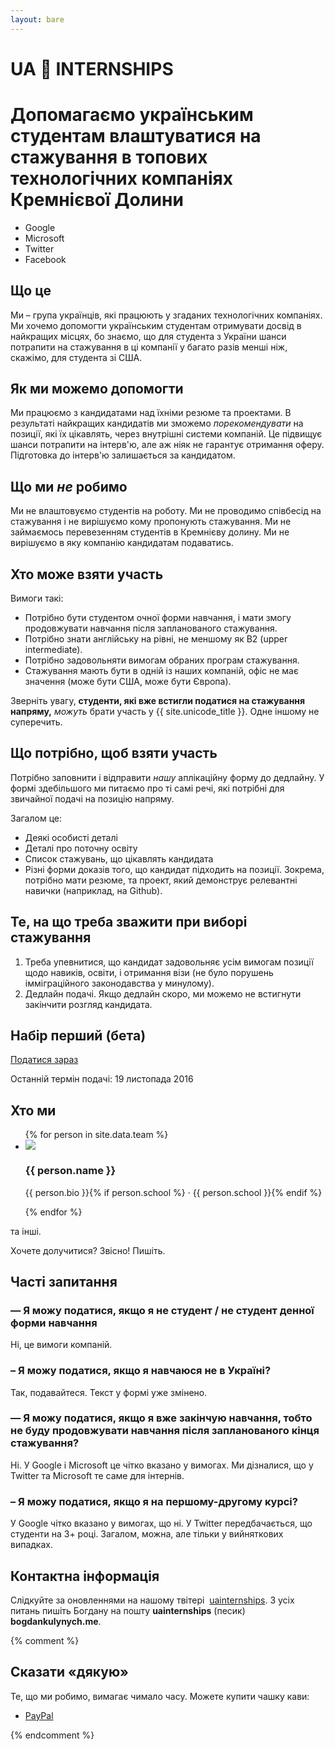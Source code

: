 ```yaml
---
layout: bare
---
```



<div class="page-title">
  <h1 class="page-title__text">UA 🚀 INTERNSHIPS</h1>
  <h1 class="page-title__subtitle">Допомагаємо українським студентам влаштуватися на стажування в топових технологічних компаніях Кремнієвої Долини</h1>

  <ul class="logos">
    <li>
      <i class="logo fa fa-google"></i> Google
    </li>
    <li>
      <i class="logo fa fa-windows"></i> Microsoft
    </li>
    <li>
      <i class="logo fa fa-twitter"></i> Twitter
    </li>
    <li>
      <i class="logo fa fa-facebook"></i> Facebook
    </li>
  </ul>

</div>


## Що це
Ми – група українців, які працюють у згаданих технологічних компаніях. Ми хочемо допомогти українським студентам отримувати досвід в найкращих місцях, бо знаємо, що для студента з України шанси потрапити на стажування в ці компанії у багато разів менші ніж, скажімо, для студента зі США.

## Як ми можемо допомогти
Ми працюємо з кандидатами над їхніми резюме та проектами. В результаті найкращих кандидатів ми зможемо *порекомендувати* на позиції, які їх цікавлять, через внутрішні системи компаній. Це підвищує шанси потрапити на інтерв'ю, але аж ніяк не гарантує отримання оферу. Підготовка до інтерв'ю залишається за кандидатом.

## Що ми *не* робимо
Ми не влаштовуємо студентів на роботу. Ми не проводимо співбесід на стажування і не вирішуємо кому пропонують стажування. Ми не займаємось перевезенням студентів в Кремнієву долину. Ми не вирішуємо в яку компанію кандидатам подаватись.

## Хто може взяти участь
Вимоги такі:

* Потрібно бути студентом очної форми навчання, і мати змогу продовжувати навчання після запланованого стажування.
* Потрібно знати англійську на рівні, не меншому як B2 (upper intermediate).
* Потрібно задовольняти вимогам обраних програм стажування.
* Стажування мають бути в одній із наших компаній, офіс не має значення (може бути США, може бути Європа).

Зверніть увагу, **студенти, які вже встигли податися на стажування напряму,** *можуть* брати участь у {{ site.unicode_title }}. Одне іншому не суперечить.

## Що потрібно, щоб взяти участь
Потрібно заповнити і відправити *нашу* аплікаційну форму до дедлайну. У формі здебільшого ми питаємо про ті самі речі, які потрібні для звичайної подачі на позицію напряму.

Загалом це:

* Деякі особисті деталі
* Деталі про поточну освіту
* Список стажувань, що цікавлять кандидата
* Різні форми доказів того, що кандидат підходить на позиції. Зокрема, потрібно мати резюме, та проект, який демонструє релевантні навички (наприклад, на Github).

## Те, на що треба зважити при виборі стажування
1. Треба упевнитися, що кандидат задовольняє усім вимогам позиції щодо навиків, освіти, і отримання візи (не було порушень імміграційного законодавства у минулому).
2. Дедлайн подачі. Якщо дедлайн скоро, ми можемо не встигнути закінчити розгляд кандидата.

<div class="banner">
  <h2>Набір перший (бета)</h2>
  <a href="https://docs.google.com/forms/d/e/1FAIpQLSdxFzc6pZd1y_KanYK17gDyOFdygqjesKr0Gh2GG_4zt96kZQ/viewform"><span class="btn">Податися зараз</span></a>
  <p>
  Останній термін подачі: 19 листопада 2016
  </p>
</div>

## Хто ми

<ul class="faces">
  {% for person in site.data.team %}
  <li>
    <img src="{{ person.image }}">
    <div class="description">
      <h3 class="name">{{ person.name }}</h3>
      <p class="bio">{{ person.bio }}{% if person.school %} &middot; {{ person.school }}{% endif %}</p>
    </div>
  </li>
  {% endfor %}
</ul>

та інші.

Хочете долучитися? Звісно! Пишіть.

## Часті запитання

### — Я можу податися, якщо я не студент / не студент денної форми навчання
Ні, це вимоги компаній.

### – Я можу податися, якщо я навчаюся не в Україні?
Так, подавайтеся. Текст у формі уже змінено.

### — Я можу податися, якщо я вже закінчую навчання, тобто не буду продовжувати навчання після запланованого кінця стажування?
Ні. У Google і Microsoft це чітко вказано у вимогах. Ми дізналися, що у Twitter та Microsoft те саме для інтернів.

### – Я можу податися, якщо я на першому-другому курсі?
У Google чітко вказано у вимогах, що ні. У Twitter передбачається, що студенти на 3+ році. Загалом, можна, але тільки у вийняткових випадках.

## Контактна інформація
Слідкуйте за оновленнями на нашому твітері <i class="fa fa-twitter"></i>&nbsp;<a href="https://twitter.com/uainternships">uainternships</a>. З усіх питань пишіть Богдану на пошту **uainternships** (песик) **bogdankulynych.me**.

{% comment %}
## Сказати «дякую»
Те, що ми робимо, вимагає чимало часу. Можете купити чашку кави:

<ul class="inline">
  <li><a href="https://www.paypal.me/BogdanKulynych/5"><span class="btn">PayPal</span></a></li>
</ul>
{% endcomment %}

